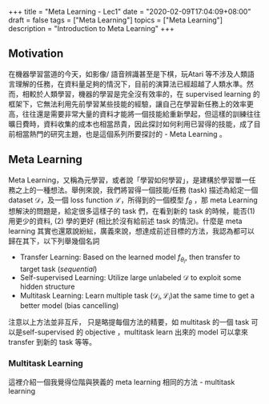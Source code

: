 +++
title = "Meta Learning - Lec1"
date = "2020-02-09T17:04:09+08:00"
draft = false
tags = ["Meta Learning"]
topics = ["Meta Learning"]
description = "Introduction to Meta Learning"
+++

<!--more-->

<!--## Roadmap-->

<!--* Motivation-->
<!--* Some basics-->

## Motivation

在機器學習當道的今天，如影像/ 語音辨識甚至是下棋，玩Atari 等不涉及人類語言理解的任務，在資料量足夠的情況下，目前的演算法已經超越了人類水準。然而，相較於人類學習，機器的學習是完全沒有效率的，在 supervised learning 的框架下，它無法利用先前學習某些技能的經驗，讓自己在學習新任務上的效率更高，往往還是需要非常大量的資料才能將一個技能給重新學起，但這樣的訓練往往曠日費時，資料收集的成本也相當昂貴，因此探討如何利用已習得的技能，成了目前相當熱門的研究主題，也是這個系列所要探討的 - Meta Learning 。

## Meta Learning
Meta Learning，又稱為元學習，或者說「學習如何學習」，是建構於學習單一任務之上的一種想法。舉例來說，我們將習得一個技能/任務 (task) 描述為給定一個 dataset <span>$\mathcal{D}$</span>，及一個 loss function <span>$\mathcal{L}$</span>，所得到的一個模型 <span>$f_\theta$</span> ，那 meta Learning 想解決的問題是，給定很多這樣子的 task 們，在看到新的 task 的時候，能否(1) 用更少的資料, (2) 學的更好 (相比於沒有給前述 task 的情況)。什麼是 meta learning 其實也還眾說紛紜，廣義來說，想達成前述目標的方法，我認為都可以歸在其下，以下列舉幾個名詞

* Transfer Learning: Based on the learned model <span>$f_{\theta_i}$</span>, then transfer to target task (<i>sequential</i>)
* Self-supervised Learning: Utilize large unlabeled <span>$\mathcal{D}$</span> to exploit some hidden structure
* Multitask Learning: Learn multiple task $(\mathcal{D}_i, \mathcal{L}_i)$at the same time to get a better model (bias cancelling)

注意以上方法並非互斥， 只是略提每個方法的精要，如 multitask 的一個 task 可以是self-supervised 的 objective ，multitask learn 出來的 model 可以拿來 transfer 到新的 task 等等。

### Multitask Learning
這裡介紹一個我覺得位階與狹義的 meta learning 相同的方法 - multitask learning
